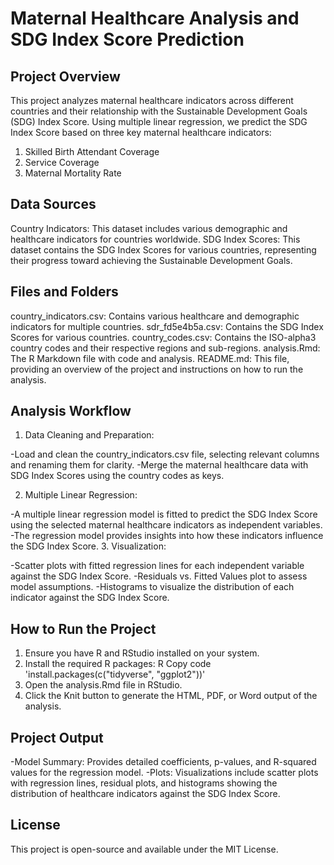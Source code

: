 # Maternal Healthcare Analysis and SDG Index Score Prediction
## Project Overview
This project analyzes maternal healthcare indicators across different countries and their relationship with the Sustainable Development Goals (SDG) Index Score. Using multiple linear regression, we predict the SDG Index Score based on three key maternal healthcare indicators:

1. Skilled Birth Attendant Coverage
2. Service Coverage
3. Maternal Mortality Rate
## Data Sources
Country Indicators: This dataset includes various demographic and healthcare indicators for countries worldwide.
SDG Index Scores: This dataset contains the SDG Index Scores for various countries, representing their progress toward achieving the Sustainable Development Goals.
## Files and Folders
country_indicators.csv: Contains various healthcare and demographic indicators for multiple countries.
sdr_fd5e4b5a.csv: Contains the SDG Index Scores for various countries.
country_codes.csv: Contains the ISO-alpha3 country codes and their respective regions and sub-regions.
analysis.Rmd: The R Markdown file with code and analysis.
README.md: This file, providing an overview of the project and instructions on how to run the analysis.
## Analysis Workflow
1. Data Cleaning and Preparation:

-Load and clean the country_indicators.csv file, selecting relevant columns and renaming them for clarity.
-Merge the maternal healthcare data with SDG Index Scores using the country codes as keys.

2. Multiple Linear Regression:

-A multiple linear regression model is fitted to predict the SDG Index Score using the selected maternal healthcare indicators as independent variables.
-The regression model provides insights into how these indicators influence the SDG Index Score.
3. Visualization:

-Scatter plots with fitted regression lines for each independent variable against the SDG Index Score.
-Residuals vs. Fitted Values plot to assess model assumptions.
-Histograms to visualize the distribution of each indicator against the SDG Index Score.

## How to Run the Project
1. Ensure you have R and RStudio installed on your system.
2. Install the required R packages:
R
Copy code
'install.packages(c("tidyverse", "ggplot2"))'
3. Open the analysis.Rmd file in RStudio.
4. Click the Knit button to generate the HTML, PDF, or Word output of the analysis.

## Project Output
-Model Summary: Provides detailed coefficients, p-values, and R-squared values for the regression model.
-Plots: Visualizations include scatter plots with regression lines, residual plots, and histograms showing the distribution of healthcare indicators against the SDG Index Score.

## License
This project is open-source and available under the MIT License.
